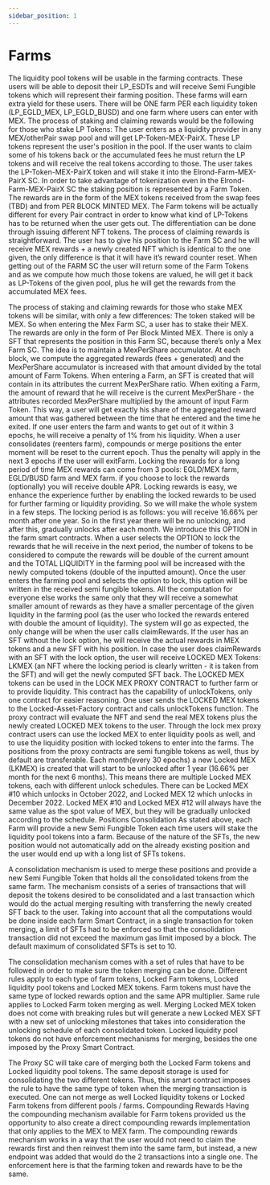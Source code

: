 ```yaml
---
sidebar_position: 1
---
```


# Farms

The liquidity pool tokens will be usable in the farming contracts. These users will be able to deposit their LP_ESDTs and will receive Semi Fungible tokens which will represent their farming position. These farms will earn extra yield for these users.
There will be ONE farm PER each liquidity token (LP_EGLD_MEX, LP_EGLD_BUSD) and one farm where users can enter with MEX.
The process of staking and claiming rewards would be the following for those who stake LP Tokens:
The user enters as a liquidity provider in any MEX/otherPair swap pool and will get LP-Token-MEX-PairX. These LP tokens represent the user's position in the pool. If the user wants to claim some of his tokens back or the accumulated fees he must return the LP tokens and will receive the real tokens according to those.
The user takes the LP-Token-MEX-PairX token and will stake it into the Elrond-Farm-MEX-PairX SC.
In order to take advantage of tokenization even in the Elrond-Farm-MEX-PairX SC the staking position is represented by a Farm Token. The rewards are in the form of the MEX tokens received from the swap fees (TBD) and from PER BLOCK MINTED MEX.
The Farm tokens will be actually different for every Pair contract in order to know what kind of LP-Tokens has to be returned when the user gets out. The differentiation can be done through issuing different NFT tokens.
The process of claiming rewards is straightforward. The user has to give his position to the Farm SC and he will receive MEX rewards + a newly created NFT which is identical to the one given, the only difference is that it will have it’s reward counter reset.
When getting out of the FARM SC the user will return some of the Farm Tokens and as we compute how much those tokens are valued, he will get it back as LP-Tokens of the given pool, plus he will get the rewards from the accumulated MEX fees.

The process of staking and claiming rewards for those who stake MEX tokens will be similar, with only a few differences:
The token staked will be MEX. So when entering the Mex Farm SC, a user has to stake their MEX.
The rewards are only in the form of Per Block Minted MEX.
There is only a SFT that represents the position in this Farm SC, because there’s only a Mex Farm SC.
The idea is to maintain a MexPerShare accumulator. At each block, we compute the aggregated rewards (fees + generated) and the MexPerShare accumulator is increased with that amount divided by the total amount of Farm Tokens. When entering a Farm, an SFT is created that will contain in its attributes the current MexPerShare ratio. When exiting a Farm, the amount of reward that he will receive is the current MexPerShare - the attributes recorded MexPerShare multiplied by the amount of input Farm Token. This way, a user will get exactly his share of the aggregated reward amount that was gathered between the time that he entered and the time he exited.
If one user enters the farm and wants to get out of it within 3 epochs, he will receive a penalty of 1% from his liquidity. When a user consolidates (reenters farm), compounds or merge positions the enter moment will be reset to the current epoch. Thus the penalty will apply in the next 3 epochs if the user will exitFarm.
Locking the rewards for a long period of time
MEX rewards can come from 3 pools: EGLD/MEX farm, EGLD/BUSD farm and MEX farm. if you choose to lock the rewards (optionally) you will receive double APR.
Locking rewards is easy, we enhance the experience further by enabling the locked rewards to be used for further farming or liquidity providing. So we will make the whole system in a few steps. The locking period is as follows: you will receive 16.66% per month after one year. So in the first year there will be no unlocking, and after this, gradually unlocks after each month.
We introduce this OPTION in the farm smart contracts. When a user selects the OPTION to lock the rewards that he will receive in the next period, the number of tokens to be considered to compute the rewards will be double of the current amount and the TOTAL LIQUIDITY in the farming pool will be increased with the newly computed tokens (double of the inputted amount).
Once the user enters the farming pool and selects the option to lock, this option will be written in the received semi fungible tokens. All the computation for everyone else works the same only that they will receive a somewhat smaller amount of rewards as they have a smaller percentage of the given liquidity in the farming pool (as the user who locked the rewards entered with double the amount of liquidity).
The system will go as expected, the only change will be when the user calls claimRewards. If the user has an SFT without the lock option, he will receive the actual rewards in MEX tokens and a new SFT with his position.
In case the user does claimRewards with an SFT with the lock option, the user will receive LOCKED MEX Tokens: LKMEX (an NFT where the locking period is clearly written - it is taken from the SFT) and will get the newly computed SFT back.
The LOCKED MEX tokens can be used in the LOCK MEX PROXY CONTRACT to further farm or to provide liquidity. This contract has the capability of unlockTokens, only one contract for easier reasoning. One user sends the LOCKED MEX tokens to the Locked-Asset-Factory contract and calls unlockTokens function. The proxy contract will evaluate the NFT and send the real MEX tokens plus the newly created LOCKED MEX tokens to the user.
Through the lock mex proxy contract users can use the locked MEX to enter liquidity pools as well, and to use the liquidity position with locked tokens to enter into the farms. The positions from the proxy contracts are semi fungible tokens as well, thus by default are transferable.
Each month(every 30 epochs) a new Locked MEX (LKMEX) is created that will start to be unlocked after 1 year (16.66% per month for the next 6 months).
This means there are multiple Locked MEX tokens, each with different unlock schedules. There can be Locked MEX #10 which unlocks in October 2022, and Locked MEX 12 which unlocks in December 2022. Locked MEX #10 and Locked MEX #12 will always have the same value as the spot value of MEX, but they will be gradually unlocked according to the schedule.
Positions Consolidation
As stated above, each Farm will provide a new Semi Fungible Token each time users will stake the liquidity pool tokens into a farm. Because of the nature of the SFTs, the new position would not automatically add on the already existing position and the user would end up with a long list of SFTs tokens.

A consolidation mechanism is used to merge these positions and provide a new Semi Fungible Token that holds all the consolidated tokens from the same farm. The mechanism consists of a series of transactions that will deposit the tokens desired to be consolidated and a last transaction which would do the actual merging resulting with transferring the newly created SFT back to the user. Taking into account that all the computations would be done inside each farm Smart Contract, in a single transaction for token merging, a limit of SFTs had to be enforced so that the consolidation transaction did not exceed the maximum gas limit imposed by a block. The default maximum of consolidated SFTs is set to 10.

The consolidation mechanism comes with a set of rules that have to be followed in order to make sure the token merging can be done. Different rules apply to each type of farm tokens, Locked Farm tokens, Locked liquidity pool tokens and Locked MEX tokens. Farm tokens must have the same type of locked rewards option and the same APR multiplier. Same rule applies to Locked Farm token merging as well. Merging Locked MEX token does not come with breaking rules but will generate a new Locked MEX SFT with a new set of unlocking milestones that takes into consideration the unlocking schedule of each consolidated token. Locked liquidity pool tokens do not have enforcement mechanisms for merging, besides the one imposed by the Proxy Smart Contract.

The Proxy SC will take care of merging both the Locked Farm tokens and Locked liquidity pool tokens. The same deposit storage is used for consolidating the two different tokens. Thus, this smart contract imposes the rule to have the same type of token when the merging transaction is executed. One can not merge as well Locked liquidity tokens or Locked Farm tokens from different pools / farms.
Compounding Rewards
Having the compounding mechanism available for Farm tokens provided us the opportunity to also create a direct compounding rewards implementation that only applies to the MEX to MEX farm. The compounding rewards mechanism works in a way that the user would not need to claim the rewards first and then reinvest them into the same farm, but instead, a new endpoint was added that would do the 2 transactions into a single one. The enforcement here is that the farming token and rewards have to be the same.
